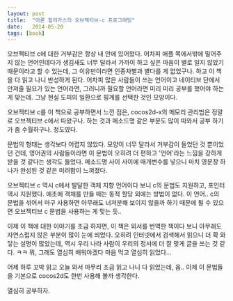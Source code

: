 ```yaml
---
layout: post
title:  "아론 힐리가스의 오브젝티브-c 프로그래밍"
date:   2014-05-20
tags: [book]
---
```


오브젝티브 c에 대한 거부감은 항상 내 안에 있어왔다. 어차피 애플 쪽에서밖에 밀어주지 않는 언어인데다가 생김새도 너무 달라서 가까이 하고 싶은 마음이 별로 일지 않았기 때문이라고 할 수 있는데, 그 이유만이라면 인종차별과 별다를 게 없었구나. 하고 이 책을 다 읽고 나니 반성하게 된다. 어차피 많은 사람들이 쓰는 언어이고 네이티브 단에서 만져줄 필요가 있는 언어라면, 그러니까 필요할 언어라면 미리 미리 공부를 했어야 하는 게 맞는데. 그냥 현실 도피의 일환으로 핑계를 선택한 것인 모양이다. 

  오브젝티브 c를 이 책으로 공부하면서 느낀 점은, cocos2d-x의 메모리 관리법은 정말로 오브젝티브 c에서 따왔구나. 하는 것과 메소드명 같은 부분도 많이 따와서 공부 하기가 좀 수월하구나. 정도였다. 

  문법의 형태는 생각보다 어렵지 않았다. 모양이 너무 달라서 거부감이 들었던 것 뿐이었던 건데, 영어권의 사람들이라면 이 문법이 오히려 더 편하고 '언어'라는 느낌을 강하게 받을 것 같다는 생각도 들었다. 메소드명 사이 사이에 매개변수를 넣으니 마치 영문장 하나가 완성된 것 같은 미려함이 느껴졌다. 

  오브젝티브 c 역시 c에서 발달한 객체 지향 언어이다 보니 c의 문법도 지원하고, 포인터 역시 지원했다. 애초에 객체를 만들 때는 동적 할당 외에는 방법이 없다. 이 언어.. c의 문법을 섞어서 마구 사용하면 아무래도 너저분해 보이지 않을까 하기 때문에 될 수 있으면 오브젝티브 c 문법을 사용하는 게 맞는 듯.. 

  이제 이 책에 대한 이야기를 조금 하자면, 이 책은 외서를 번역한 책이다 보니 아무래도 자연스럽지 않은 부분이 많이 눈에 띄었다. 오히려 인터넷에서 검색해서 읽으니 더 확 와닿는 설명이 많았는데, 역시 우리 나라 사람이 우리의 정서에 더 잘 맞게 글을 쓰는 것 같다. ㅋㅋ 뭐, 그래도 열심히 배워야겠다 마음 먹고 열심히 읽었다... 

  어제 하루 꼬박 읽고 오늘 와서 마무리 조금 읽고 나니 다 읽었는데, 음.. 이제 이 문법들을 기본으로 cocos2d도 한번 사용해 볼까 생각한다. 

  열심히 공부하자.